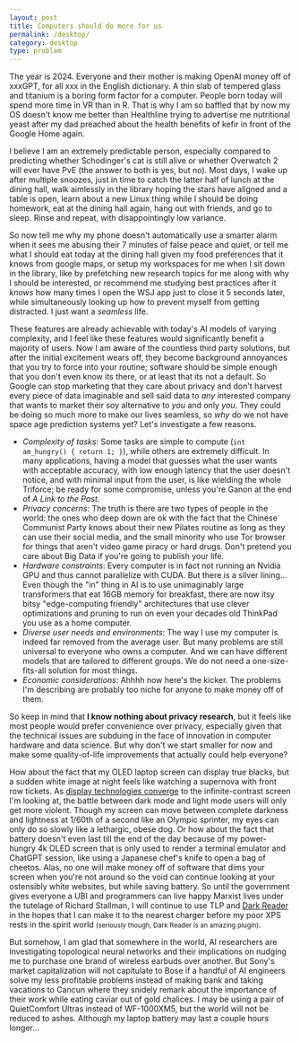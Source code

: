 ```yaml
---
layout: post
title: Computers should do more for us
permalink: /desktop/
category: desktop
type: problem
---
```


The year is 2024. Everyone and their mother is making OpenAI money off of xxxGPT, for all xxx in the English dictionary. A thin slab of tempered glass and titanium is a boring form factor for a computer. People born today will spend more time in VR than in R. That is why I am so baffled that by now my OS doesn't know me better than Healthline trying to advertise me nutritional yeast after my dad preached about the health benefits of kefir in front of the Google Home again.

I believe I am an extremely predictable person, especially compared to predicting whether Schodinger's cat is still alive or whether Overwatch 2 will ever have PvE (the answer to both is yes, but no). Most days, I wake up after multiple snoozes, just in time to catch the latter half of lunch at the dining hall, walk aimlessly in the library hoping the stars have aligned and a table is open, learn about a new Linux thing while I should be doing homework, eat at the dining hall again, hang out with friends, and go to sleep. Rinse and repeat, with disappointingly low variance.

So now tell me why my phone doesn't automatically use a smarter alarm when it sees me abusing their 7 minutes of false peace and quiet, or tell me what I should eat today at the dining hall given my food preferences that it knows from google maps, or setup my workspaces for me when I sit down in the library, like by prefetching new research topics for me along with why I should be interested, or recommend me studying best practices after it *knows* how many times I open the WSJ app just to close it 5 seconds later, while simultaneously looking up how to prevent myself from getting distracted. I just want a *seamless* life.

These features are already achievable with today's AI models of varying complexity, and I feel like these features would significantly benefit a majority of users. Now I am aware of the countless third party solutions, but after the initial excitement wears off, they become background annoyances that you try to force into your routine; software should be simple enough that you don't even know its there, or at least that its not a default. So Google can stop marketing that they care about privacy and don't harvest every piece of data imaginable and sell said data to *any* interested company that wants to market their soy alternative to *you* and only *you*. They could be doing so much more to make our lives seamless, so *why* do we not have space age prediction systems yet? Let's investigate a few reasons.

* *Complexity of tasks*: Some tasks are simple to compute (`int am_hungry() { return 1; }`), while others are extremely difficult. In many applications, having a model that guesses what the user wants with acceptable accuracy, with low enough latency that the user doesn't notice, and with minimal input from the user, is like wielding the whole Triforce; be ready for some compromise, unless you're Ganon at the end of *A Link to the Past*.
* *Privacy concerns*: The truth is there are two types of people in the world: the ones who deep down are ok with the fact that the Chinese Communist Party knows about their new Pilates routine as long as they can use their social media, and the small minority who use Tor browser for things that aren't video game piracy or hard drugs. Don't pretend you care about Big Data if you're going to publish your life.
* *Hardware constraints*: Every computer is in fact not running an Nvidia GPU and thus cannot parallelize with CUDA. But there is a silver lining... Even though the "in" thing in AI is to use unimaginably large transformers that eat 16GB memory for breakfast, there are now itsy bitsy "edge-computing friendly" architectures that use clever optimizations and pruning to run on even your decades old ThinkPad you use as a home computer.
* *Diverse user needs and environments*: The way I use my computer is indeed far removed from the average user. But many problems are still universal to everyone who owns a computer. And we can have different models that are tailored to different groups. We do not need a one-size-fits-all solution for most things.
* *Economic considerations*: Ahhhh now here's the kicker. The problems I'm describing are probably too niche for anyone to make money off of them.

So keep in mind that **I know nothing about privacy research**, but it feels like most people would prefer convenience over privacy, especially given that the technical issues are subduing in the face of innovation in computer hardware and data science. But why don't we start smaller for now and make some quality-of-life improvements that actually could help everyone?

How about the fact that my OLED laptop screen can display true blacks, but a sudden white image at night feels like watching a supernova with front row tickets. As [display technologies converge](https://youtu.be/TyUA1OmXMXA?si=d34BczTFiVRZZjK9) to the infinite-contrast screen I'm looking at, the battle between dark mode and light mode users will only get more violent. Though my screen can move between complete darkness and lightness at 1/60th of a second like an Olympic sprinter, my eyes can only do so slowly like a lethargic, obese dog. Or how about the fact that battery doesn't even last till the end of the day because of my power-hungry 4k OLED screen that is only used to render a terminal emulator and ChatGPT session, like using a Japanese chef's knife to open a bag of cheetos. Alas, no one will make money off of software that dims your screen when you're not around so the void can continue looking at your ostensibly white websites, but while saving battery. So until the government gives everyone a UBI and programmers can live happy Marxist lives under the tutelage of Richard Stallman, I will continue to use TLP and [Dark Reader](https://chromewebstore.google.com/detail/dark-reader/eimadpbcbfnmbkopoojfekhnkhdbieeh) in the hopes that I can make it to the nearest charger before my poor XPS rests in the spirit world <small>(seriously though, Dark Reader is an amazing plugin)</small>.

But somehow, I am glad that somewhere in the world, AI researchers are investigating topological neural networks and their implications on nudging me to purchase one brand of wireless earbuds over another. But Sony's market capitalization will not capitulate to Bose if a handful of AI engineers solve my less profitable problems instead of making bank and taking vacations to Cancun where they snidely remark about the importance of their work while eating caviar out of gold chalices. I may be using a pair of QuietComfort Ultras instead of WF-1000XM5, but the world will not be reduced to ashes. Although my laptop battery may last a couple hours longer...
